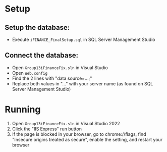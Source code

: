 # Setup
## Setup the database:
- Execute `iFINANCE_FinalSetup.sql` in SQL Server Management Studio
## Connect the database:
- Open `Group13iFinanceFix.sln` in Visual Studio
- Open `Web.config`
- Find the 2 lines with "data source=...;"
- Replace both values in "..." with your server name (as found on SQL Server Management Studio)

# Running
1. Open `Group13iFinanceFix.sln` in Visual Studio 2022
2. Click the "IIS Express" run button
3. If the page is blocked in your browser, go to chrome://flags, find "Insecure origins treated as secure", enable the setting, and restart your browser
